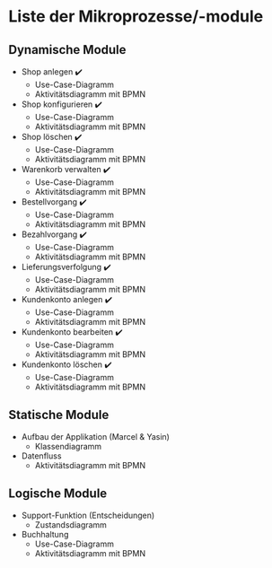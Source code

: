 # Liste der Mikroprozesse/-module

## Dynamische Module
- Shop anlegen    ✔️
  - Use-Case-Diagramm
  - Aktivitätsdiagramm mit BPMN
- Shop konfigurieren    ✔️
  - Use-Case-Diagramm
  - Aktivitätsdiagramm mit BPMN
- Shop löschen    ✔️
  - Use-Case-Diagramm
  - Aktivitätsdiagramm mit BPMN
- Warenkorb verwalten   ✔️
  - Use-Case-Diagramm
  - Aktivitätsdiagramm mit BPMN
- Bestellvorgang    ✔️
  - Use-Case-Diagramm
  - Aktivitätsdiagramm mit BPMN
- Bezahlvorgang   ✔️
  - Use-Case-Diagramm
  - Aktivitätsdiagramm mit BPMN
- Lieferungsverfolgung    ✔️
  - Use-Case-Diagramm
  - Aktivitätsdiagramm mit BPMN
- Kundenkonto anlegen   ✔️
  - Use-Case-Diagramm
  - Aktivitätsdiagramm mit BPMN
- Kundenkonto bearbeiten    ✔️
  - Use-Case-Diagramm
  - Aktivitätsdiagramm mit BPMN
- Kundenkonto löschen   ✔️
  - Use-Case-Diagramm
  - Aktivitätsdiagramm mit BPMN

## Statische Module
- Aufbau der Applikation (Marcel & Yasin)
  - Klassendiagramm
- Datenfluss
  - Aktivitätsdiagramm mit BPMN

## Logische Module
- Support-Funktion (Entscheidungen)
  - Zustandsdiagramm
- Buchhaltung
  - Use-Case-Diagramm
  - Aktivitätsdiagramm mit BPMN
